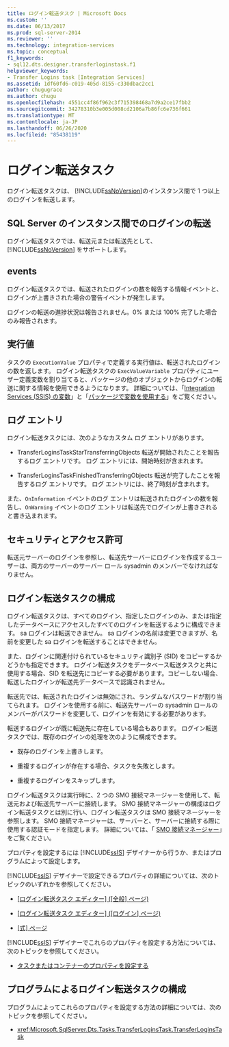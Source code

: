 ```yaml
---
title: ログイン転送タスク | Microsoft Docs
ms.custom: ''
ms.date: 06/13/2017
ms.prod: sql-server-2014
ms.reviewer: ''
ms.technology: integration-services
ms.topic: conceptual
f1_keywords:
- sql12.dts.designer.transferloginstask.f1
helpviewer_keywords:
- Transfer Logins task [Integration Services]
ms.assetid: 1df60fd6-c019-405d-8155-c330dbac2cc1
author: chugugrace
ms.author: chugu
ms.openlocfilehash: 4551cc4f86f962c3f715398468a7d9a2ce17fbb2
ms.sourcegitcommit: 34278310b3e005d008cd2106a7b86fc6e736f661
ms.translationtype: MT
ms.contentlocale: ja-JP
ms.lasthandoff: 06/26/2020
ms.locfileid: "85438119"
---
```

# <a name="transfer-logins-task"></a>ログイン転送タスク
  ログイン転送タスクは、 [!INCLUDE[ssNoVersion](../../includes/ssnoversion-md.md)]のインスタンス間で 1 つ以上のログインを転送します。  
  
## <a name="transfer-logins-between-instances-of-sql-server"></a>SQL Server のインスタンス間でのログインの転送  
 ログイン転送タスクでは、転送元または転送先として、 [!INCLUDE[ssNoVersion](../../includes/ssnoversion-md.md)] をサポートします。  
  
## <a name="events"></a>events  
 ログイン転送タスクでは、転送されたログインの数を報告する情報イベントと、ログインが上書きされた場合の警告イベントが発生します。  
  
 ログインの転送の進捗状況は報告されません。0% または 100% 完了した場合のみ報告されます。  
  
## <a name="execution-value"></a>実行値  
 タスクの `ExecutionValue` プロパティで定義する実行値は、転送されたログインの数を返します。 ログイン転送タスクの `ExecValueVariable` プロパティにユーザー定義変数を割り当てると、パッケージの他のオブジェクトからログインの転送に関する情報を使用できるようになります。 詳細については、「[Integration Services &#40;SSIS&#41; の変数](../integration-services-ssis-variables.md)」と「[パッケージで変数を使用する](../use-variables-in-packages.md)」をご覧ください。  
  
## <a name="log-entries"></a>ログ エントリ  
 ログイン転送タスクには、次のようなカスタム ログ エントリがあります。  
  
-   TransferLoginsTaskStarTransferringObjects   転送が開始されたことを報告するログ エントリです。 ログ エントリには、開始時刻が含まれます。  
  
-   TransferLoginsTaskFinishedTransferringObjects   転送が完了したことを報告するログ エントリです。 ログ エントリには、終了時刻が含まれます。  
  
 また、`OnInformation` イベントのログ エントリは転送されたログインの数を報告し、`OnWarning` イベントのログ エントリは転送先でログインが上書きされると書き込まれます。  
  
## <a name="security-and-permissions"></a>セキュリティとアクセス許可  
 転送元サーバーのログインを参照し、転送先サーバーにログインを作成するユーザーは、両方のサーバーのサーバー ロール sysadmin のメンバーでなければなりません。  
  
## <a name="configuration-of-the-transfer-logins-task"></a>ログイン転送タスクの構成  
 ログイン転送タスクは、すべてのログイン、指定したログインのみ、または指定したデータベースにアクセスしたすべてのログインを転送するように構成できます。 sa ログインは転送できません。 sa ログインの名前は変更できますが、名前を変更した sa ログインを転送することはできません。  
  
 また、ログインに関連付けられているセキュリティ識別子 (SID) をコピーするかどうかも指定できます。 ログイン転送タスクをデータベース転送タスクと共に使用する場合、SID を転送先にコピーする必要があります。コピーしない場合、転送したログインが転送先データベースで認識されません。  
  
 転送先では、転送されたログインは無効にされ、ランダムなパスワードが割り当てられます。 ログインを使用する前に、転送先サーバーの sysadmin ロールのメンバーがパスワードを変更して、ログインを有効にする必要があります。  
  
 転送するログインが既に転送先に存在している場合もあります。 ログイン転送タスクでは、既存のログインの処理を次のように構成できます。  
  
-   既存のログインを上書きします。  
  
-   重複するログインが存在する場合、タスクを失敗とします。  
  
-   重複するログインをスキップします。  
  
 ログイン転送タスクは実行時に、2 つの SMO 接続マネージャーを使用して、転送元および転送先サーバーに接続します。 SMO 接続マネージャーの構成はログイン転送タスクとは別に行い、ログイン転送タスクは SMO 接続マネージャーを参照します。 SMO 接続マネージャーは、サーバーと、サーバーに接続する際に使用する認証モードを指定します。 詳細については、「 [SMO 接続マネージャー](../connection-manager/smo-connection-manager.md)」をご覧ください。  
  
 プロパティを設定するには [!INCLUDE[ssIS](../../includes/ssis-md.md)] デザイナーから行うか、またはプログラムによって設定します。  
  
 [!INCLUDE[ssIS](../../includes/ssis-md.md)] デザイナーで設定できるプロパティの詳細については、次のトピックのいずれかを参照してください。  
  
-   [[ログイン転送タスク エディター] ([全般] ページ)](../general-page-of-integration-services-designers-options.md)  
  
-   [[ログイン転送タスク エディター] ([ログイン] ページ)](../transfer-logins-task-editor-logins-page.md)  
  
-   [[式] ページ](../expressions/expressions-page.md)  
  
 [!INCLUDE[ssIS](../../includes/ssis-md.md)] デザイナーでこれらのプロパティを設定する方法については、次のトピックを参照してください。  
  
-   [タスクまたはコンテナーのプロパティを設定する](../set-the-properties-of-a-task-or-container.md)  
  
## <a name="programmatic-configuration-of-the-transfer-logins-task"></a>プログラムによるログイン転送タスクの構成  
 プログラムによってこれらのプロパティを設定する方法の詳細については、次のトピックを参照してください。  
  
-   <xref:Microsoft.SqlServer.Dts.Tasks.TransferLoginsTask.TransferLoginsTask>  
  
  
